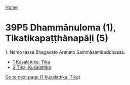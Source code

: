 
[Home](/)

# 39P5 Dhammānuloma (1), Tikatikapaṭṭhānapāḷi (5)

1\. Namo tassa Bhagavato Arahato Sammāsambuddhassa.

* [1 Kusalattika, Tika](1.md)
* [2 Tika, Kusalattika](2.md)

[Go to next page (1 Kusalattika, Tika)](1.md)


